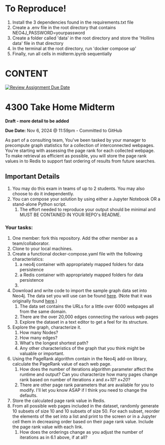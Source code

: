 # To Reproduce!


1.  Install the 3 dependencies found in the requirements.txt file
1.  Create a .env file in the root directory that contains NEO4J_PASSWORD=yourpassword
1.  Create a folder called 'data' in the root directory and store the 'Hollins data' file in that directory
1.  In the terminal at the root directory, run 'docker compose up'
1.  Finally, run all cells in midterm.ipynb sequentially

# 
# CONTENT


[![Review Assignment Due Date](https://classroom.github.com/assets/deadline-readme-button-22041afd0340ce965d47ae6ef1cefeee28c7c493a6346c4f15d667ab976d596c.svg)](https://classroom.github.com/a/koCfb7gj)
# 4300 Take Home Midterm

**Draft - more detail to be added**

**Due Date:**  Nov 6, 2024 @ 11:59pm - Committed to GitHub

As part of a consulting team, You've been tasked by your manager to precompute
graph statistics for a collection of interconnected webpages.  You're starting 
with assessing the page rank for each collected webpage.  To make retrieval as
efficient as possible, you will store the page rank values in to Redis to support
fast ordering of results from future searches.  

## Important Details


1.  You may do this exam in teams of up to 2 students.  You may also choose to do it independently. 
1.  You can compose your solution by using either a Jupyter Notebook OR a stand-alone Python script.  
    1.  The effort needed to reproduce your output should be minimal and MUST BE CONTAINED IN YOUR REPO's README. 
   

### Your tasks:

1.  One member: fork this repository.  Add the other member as a team/collaborator. 
1.  Clone to your local machines. 
1.  Create a functional docker-compose.yaml file with the following characteristics:
    1.  a neo4j container with appropriately mapped folders for data persistence
    1.  a Redis container with appropriately mapped folders for data persistence
    1.  
1.  Download and write code to import the sample graph data set into Neo4j. The data set you will use can be found [here](https://www.dropbox.com/scl/fi/osrq5b1kdxei0ps1ywk15/Hollins-data.gz?rlkey=p6l9m9pw26y4diqnpz45oc7vv&dl=0).   (Note that it was originally found [here](https://www.limfinity.com/ir/).)
    1.  The data set contains the URLs for a little over 6000 webpages all from the same domain.
    1.  There are the over 20,000 edges connecting the various web pages
    1.  Explore the dataset in a text editor to get a feel for its structure.
1.  Explore the graph, characterize it.  
    1.  How many Nodes?
    1.  How many edges?
    1.  What's the longest shortest path? 
    1.  Any other characteristics of the graph that you think might be valuable or important. 
1.  Using the PageRank algorithm contain in the Neo4j add-on library, calculate the PageRank value of each web page.
    1.  How does the number of iterations algorithm parameter affect the runtime and output?  Can you characterize how many pages change rank based on number of iterations *x* and *x+10*? *x+20*? 
    1.  There are other page rank parameters that are available for you to modify.  I'll let you know ASAP if I think you need to change the defaults. 
1.  Store the calculated page rank value in Redis.  
1.  From all possible web pages included in the dataset, randomly generate 10 subsets of size 10 and 10 subsets of size 50.  For each subset, reorder the elements of the set into a list and print to the screen or in a Jupyter cell them in decreasing order based on their page rank value. Include the page rank value with each link. 
    1.   How does the orderings change as you adjust the number of iterations as in 6.1 above, if at all?  